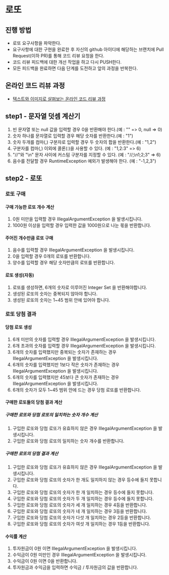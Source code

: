 # 로또
## 진행 방법
* 로또 요구사항을 파악한다.
* 요구사항에 대한 구현을 완료한 후 자신의 github 아이디에 해당하는 브랜치에 Pull Request(이하 PR)를 통해 코드 리뷰 요청을 한다.
* 코드 리뷰 피드백에 대한 개선 작업을 하고 다시 PUSH한다.
* 모든 피드백을 완료하면 다음 단계를 도전하고 앞의 과정을 반복한다.

## 온라인 코드 리뷰 과정
* [텍스트와 이미지로 살펴보는 온라인 코드 리뷰 과정](https://github.com/next-step/nextstep-docs/tree/master/codereview)

## step1 - 문자열 덧셈 계산기
1. 빈 문자열 또는 null 값을 입력할 경우 0을 반환해야 한다.(예 : "" => 0, null => 0)
2. 숫자 하나를 문자열로 입력할 경우 해당 숫자를 반환한다.(예 : "1")
3. 숫자 두개를 컴마(,) 구분자로 입력할 경우 두 숫자의 합을 반환한다.(예 : "1,2")
4. 구분자를 컴마(,) 이외에 콜론(:)을 사용할 수 있다. (예 : "1,2:3" => 6)
5. "//"와 "\n" 문자 사이에 커스텀 구분자를 지정할 수 있다. (예 : "//;\n1;2;3" => 6)
6. 음수를 전달할 경우 RuntimeException 예외가 발생해야 한다. (예 : "-1,2,3")

## step2 - 로또

### 로또 구매
#### 구매 가능한 로또 개수 계산
1. 0원 미만을 입력할 경우 IllegalArgumentException 을 발생시킵니다. 
2. 1000원 이상을 입력할 경우 입력한 값을 1000원으로 나눈 몫을 반환합니다.
#### 주어진 개수만큼 로또 구매
1. 음수를 입력할 경우 IllegalArgumentException 을 발생시킵니다.
2. 0을 입력할 경우 0개의 로또를 반환합니다.
3. 양수를 입력할 경우 해당 숫자만큼의 로또를 반환합니다.
#### 로또 생성(자동)
1. 로또를 생성하면, 6개의 숫자로 이루어진 Integer Set 을 반환해야합니다.
2. 생성된 로또의 숫자는 중복되지 않아야 합니다.
3. 생성된 로또의 숫자는 1~45 범위 안에 있어야 합니다.

### 로또 당첨 결과
#### 당첨 로또 생성
1. 6개 미만의 숫자를 입력할 경우 IllegalArgumentException 을 발생시킵니다.
2. 6개 초과의 숫자를 입력할 경우 IllegalArgumentException 을 발생시킵니다.
3. 6개의 숫자를 입력했지만 중복되는 숫자가 존재하는 경우 IllegalArgumentException 을 발생시킵니다. 
4. 6개의 숫자를 입력했지만 1보다 작은 숫자가 존재하는 경우 IllegalArgumentException 을 발생시킵니다.
5. 6개의 숫자를 입력했지만 45보다 큰 숫자가 존재하는 경우 IllegalArgumentException 을 발생시킵니다.
6. 6개의 숫자가 모두 1~45 범위 안에 드는 경우 당첨 로또를 반환합니다.
#### 구매한 로또들의 당첨 결과 계산
##### 구매한 로또와 당첨 로또의 일치하는 숫자 개수 계산
1. 구입한 로또와 당첨 로또가 유효하지 않은 경우 IllegalArgumentException 을 발생시킵니다.
2. 구입한 로또와 당첨 로또의 일치하는 숫자 개수를 반환합니다. 
##### 구매한 로또의 당첨 결과 계산
1. 구입한 로또와 당첨 로또가 유효하지 않은 경우 IllegalArgumentException 을 발생시킵니다.
2. 구입한 로또와 당첨 로또의 숫자가 한 개도 일치하지 않는 경우 등수에 들지 못합니다.
3. 구입한 로또와 당첨 로또의 숫자가 한 개 일치하는 경우 등수에 들지 못합니다.
4. 구입한 로또와 당첨 로또의 숫자가 두 개 일치하는 경우 등수에 들지 못합니다.
5. 구입한 로또와 당첨 로또의 숫자가 세 개 일치하는 경우 4등을 반환합니다.
6. 구입한 로또와 당첨 로또의 숫자가 네 개 일치하는 경우 3등을 반환합니다.
7. 구입한 로또와 당첨 로또의 숫자가 다섯 개 일치하는 경우 2등을 반환합니다.
8. 구입한 로또와 당첨 로또의 숫자가 여섯 개 일치하는 경우 1등을 반환합니다.
#### 수익률 계산
1. 투자원금이 0원 이면 IllegalArgumentException 을 발생시킵니다.
2. 수익금이 0원 미만인 경우 IllegalArgumentException 을 발생시킵니다. 
3. 수익금이 0원 이면 0을 반환합니다.
4. 투자원금과 수익금을 입력하면 수익금 / 투자원금의 값을 반환합니다.
